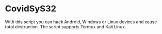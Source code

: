# CovidSyS32
With this script you can hack Android, Windows or Linux devices and cause total destruction. The script supports Termux and Kali Linux. 
